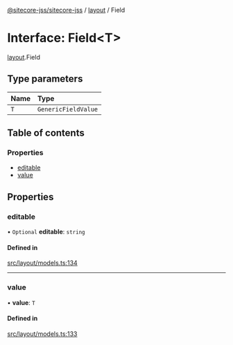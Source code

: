 [@sitecore-jss/sitecore-jss](../README.md) / [layout](../modules/layout.md) / Field

# Interface: Field<T\>

[layout](../modules/layout.md).Field

## Type parameters

| Name | Type                |
| :--- | :------------------ |
| `T`  | `GenericFieldValue` |

## Table of contents

### Properties

- [editable](layout.Field.md#editable)
- [value](layout.Field.md#value)

## Properties

### editable

• `Optional` **editable**: `string`

#### Defined in

[src/layout/models.ts:134](https://github.com/Sitecore/jss/blob/0b8b1fca9/packages/sitecore-jss/src/layout/models.ts#L134)

---

### value

• **value**: `T`

#### Defined in

[src/layout/models.ts:133](https://github.com/Sitecore/jss/blob/0b8b1fca9/packages/sitecore-jss/src/layout/models.ts#L133)

